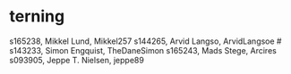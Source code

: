 # terning
s165238, Mikkel Lund, Mikkel257
s144265, Arvid Langso, ArvidLangsoe    #
s143233, Simon Engquist, TheDaneSimon
s165243, Mads Stege, Arcires
s093905, Jeppe T. Nielsen, jeppe89
